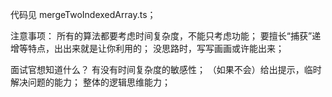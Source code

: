 代码见 mergeTwoIndexedArray.ts；

注意事项：
    所有的算法都要考虑时间复杂度，不能只考虑功能；
    要擅长“捕获”递增等特点，出出来就是让你利用的；
    没思路时，写写画画或许能出来；

面试官想知道什么？
    有没有时间复杂度的敏感性；
    （如果不会）给出提示，临时解决问题的能力；
    整体的逻辑思维能力；
